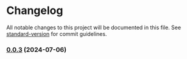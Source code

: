 # Changelog

All notable changes to this project will be documented in this file. See [standard-version](https://github.com/conventional-changelog/standard-version) for commit guidelines.

### [0.0.3](///compare/v0.0.2...v0.0.3) (2024-07-06)

